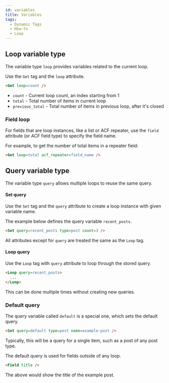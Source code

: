 ```yaml
---
id: variables
title: Variables
tags:
  - Dynamic Tags
  - How-to
  - Loop
---
```

## Loop variable type

The variable type `loop` provides variables related to the current loop.

Use the `Get` tag and the `loop` attribute.

```html
<Get loop=count />
```

- `count` - Current loop count, an index starting from 1
- `total` - Total number of items in current loop
- `previous_total` - Total number of items in previous loop, after it's closed

### Field loop

For fields that are loop instances, like a list or ACF repeater, use the `field` attribute (or ACF field type) to specify the field name.

For example, to get the number of total items in a repeater field:

```html
<Get loop=total acf_repeater=field_name />
```

## Query variable type

The variable type `query` allows multiple loops to reuse the same query.

#### Set query

Use the `Set` tag and the `query` attribute to create a loop instance with given variable name.

The example below defines the query variable `recent_posts`.

```html
<Set query=recent_posts type=post count=3 />
```

All attributes except for `query` are treated the same as the `Loop` tag.

#### Loop query

Use the `Loop` tag with `query` attribute to loop through the stored query.

```html
<Loop query=recent_posts>
  ...
</Loop>
```

This can be done multiple times without creating new queries.

### Default query

The query variable called `default` is a special one, which sets the default query.

```html
<Set query=default type=post name=example-post />
```

Typically, this will be a query for a single item, such as a post of any post type.

The default query is used for fields outside of any loop.

```html
<Field title />
```

The above would show the title of the example post.